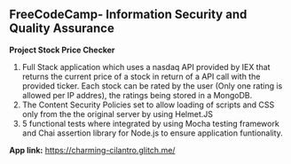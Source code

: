 **FreeCodeCamp**- Information Security and Quality Assurance
------

**Project Stock Price Checker**

1) Full Stack application which uses a nasdaq API provided by IEX that returns the current price of a stock in return of a API call with the provided ticker. Each stock can be rated by the user (Only one rating is allowed per IP addres), the ratings being stored in a MongoDB.
2) The Content Security Policies set to allow loading of scripts and CSS only from the the original server by using Helmet.JS
3) 5 functional tests where integrated by using Mocha testing framework and Chai assertion library for Node.js to ensure application funtionality.

**App link:**
https://charming-cilantro.glitch.me/
